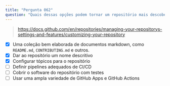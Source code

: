 ```yaml
---
title: "Pergunta 062"
question: "Quais dessas opções podem tornar um repositório mais descoberto? (Escolha três.)"
---
```



> https://docs.github.com/en/repositories/managing-your-repositorys-settings-and-features/customizing-your-repository
- [x] Uma coleção bem elaborada de documentos markdown, como `README.md`, `CONTRIBUTING.md` e outros.
- [x] Dar ao repositório um nome descritivo
- [x] Configurar tópicos para o repositório
- [ ] Definir pipelines adequados de CI/CD
- [ ] Cobrir o software do repositório com testes
- [ ] Usar uma ampla variedade de GitHub Apps e GitHub Actions

